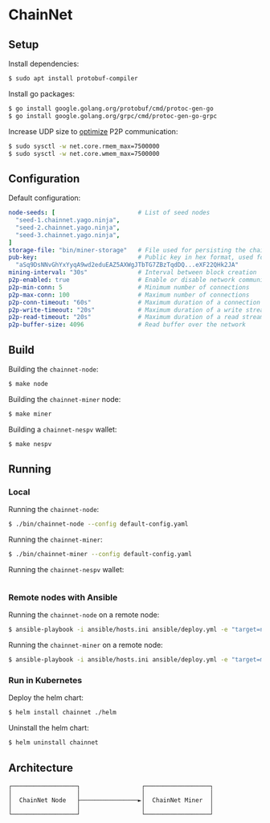 # ChainNet
## Setup
Install dependencies: 
```bash
$ sudo apt install protobuf-compiler 
```

Install go packages: 
```bash
$ go install google.golang.org/protobuf/cmd/protoc-gen-go
$ go install google.golang.org/grpc/cmd/protoc-gen-go-grpc
```

Increase UDP size to [optimize](https://github.com/quic-go/quic-go/wiki/UDP-Buffer-Sizes) P2P communication:  
```bash
$ sudo sysctl -w net.core.rmem_max=7500000
$ sudo sysctl -w net.core.wmem_max=7500000
```
## Configuration
Default configuration:
```yaml
node-seeds: [                       # List of seed nodes
  "seed-1.chainnet.yago.ninja",
  "seed-2.chainnet.yago.ninja",
  "seed-3.chainnet.yago.ninja",
]
storage-file: "bin/miner-storage"   # File used for persisting the chain status
pub-key:                            # Public key in hex format, used for receiving mining rewards
  "aSq9DsNNvGhYxYyqA9wd2eduEAZ5AXWgJTbTG7ZBzTqdDQ...eXF22QHk2JA"
mining-interval: "30s"              # Interval between block creation
p2p-enabled: true                   # Enable or disable network communication
p2p-min-conn: 5                     # Minimum number of connections
p2p-max-conn: 100                   # Maximum number of connections
p2p-conn-timeout: "60s"             # Maximum duration of a connection
p2p-write-timeout: "20s"            # Maximum duration of a write stream
p2p-read-timeout: "20s"             # Maximum duration of a read stream
p2p-buffer-size: 4096               # Read buffer over the network
```
## Build
Building the `chainnet-node`: 
```bash
$ make node
```

Building the `chainnet-miner` node:
```bash
$ make miner
```

Building a `chainnet-nespv` wallet:
```bash
$ make nespv 
````

## Running
### Local 
Running the `chainnet-node`: 
```bash
$ ./bin/chainnet-node --config default-config.yaml
```

Running the `chainnet-miner`: 
```bash 
$ ./bin/chainnet-miner --config default-config.yaml
```

Running the `chainnet-nespv` wallet: 
```bash

```

### Remote nodes with Ansible
Running the `chainnet-node` on a remote node:
```bash
$ ansible-playbook -i ansible/hosts.ini ansible/deploy.yml -e "target=node config=../default-config.yaml"
```

Running the `chainnet-miner` on a remote node:
```bash
$ ansible-playbook -i ansible/hosts.ini ansible/deploy.yml -e "target=miner config=../default-config.yaml"
```

### Run in Kubernetes 
Deploy the helm chart:
```bash
$ helm install chainnet ./helm
```

Uninstall the helm chart:
```bash
$ helm uninstall chainnet
```

## Architecture
```ascii
┌──────────────────┐                 ┌──────────────────┐
│                  │                 │                  │
│  ChainNet Node   ├────────────────►│  ChainNet Miner  │
│                  │                 │                  │
└──────────────────┘                 └──────────────────┘
```
